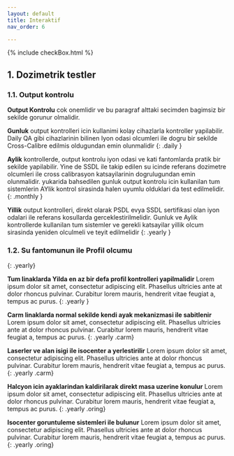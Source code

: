 ```yaml
---
layout: default
title: Interaktif
nav_order: 6

---
```


{% include checkBox.html %}

## **1.** Dozimetrik testler

### **1.1.** Output kontrolu

**Output Kontrolu** cok onemlidir ve bu paragraf alttaki secimden bagimsiz bir sekilde gorunur olmalidir.

**Gunluk** output kontrolleri icin kullanimi kolay cihazlarla kontroller yapilabilir. Daily QA gibi cihazlarinin bilinen Iyon odasi olcumleri ile dogru bir sekilde Cross-Calibre edilmis oldugundan emin olunmalidir
{: .daily }

**Aylik** kontrollerde, output kontrolu iyon odasi ve kati fantomlarda pratik bir sekilde yapilabilir. Yine de SSDL ile takip edilen su icinde referans dozimetre olcumleri ile cross calibrasyon katsayilarinin dogrulugundan emin olunmalidir. yukarida bahsedilen gunluk output kontrolu icin kullanilan tum sistemlerin AYlik kontrol sirasinda halen uyumlu olduklari da test edilmelidir.
{: .monthly }

**Yillik** output kontrolleri, direkt olarak PSDL evya SSDL sertifikasi olan iyon odalari ile referans kosullarda gerceklestirilmelidir. Gunluk ve  Aylik kontrollerde kullanilan tum sistemler ve gerekli katsayilar yillik olcum sirasinda yeniden olculmeli ve teyit edilmelidir
{: .yearly }

### **1.2.** Su fantomunun ile Profil olcumu
{: .yearly}

**Tum linaklarda Yilda en az bir defa profil kontrolleri yapilmalidir** Lorem ipsum dolor sit amet, consectetur adipiscing elit. Phasellus ultricies ante at dolor rhoncus pulvinar. Curabitur lorem mauris, hendrerit vitae feugiat a, tempus ac purus. 
{: .yearly }

**Carm linaklarda normal sekilde kendi ayak mekanizmasi ile sabitlenir** Lorem ipsum dolor sit amet, consectetur adipiscing elit. Phasellus ultricies ante at dolor rhoncus pulvinar. Curabitur lorem mauris, hendrerit vitae feugiat a, tempus ac purus. 
{: .yearly .carm}

**Laserler ve alan isigi ile isocenter a yerlestirilir** Lorem ipsum dolor sit amet, consectetur adipiscing elit. Phasellus ultricies ante at dolor rhoncus pulvinar. Curabitur lorem mauris, hendrerit vitae feugiat a, tempus ac purus. 
{: .yearly .carm}

**Halcyon icin ayaklarindan kaldirilarak direkt masa uzerine konulur** Lorem ipsum dolor sit amet, consectetur adipiscing elit. Phasellus ultricies ante at dolor rhoncus pulvinar. Curabitur lorem mauris, hendrerit vitae feugiat a, tempus ac purus. 
{: .yearly .oring}

**Isocenter goruntuleme sistemleri ile bulunur** Lorem ipsum dolor sit amet, consectetur adipiscing elit. Phasellus ultricies ante at dolor rhoncus pulvinar. Curabitur lorem mauris, hendrerit vitae feugiat a, tempus ac purus. 
{: .yearly .oring}
